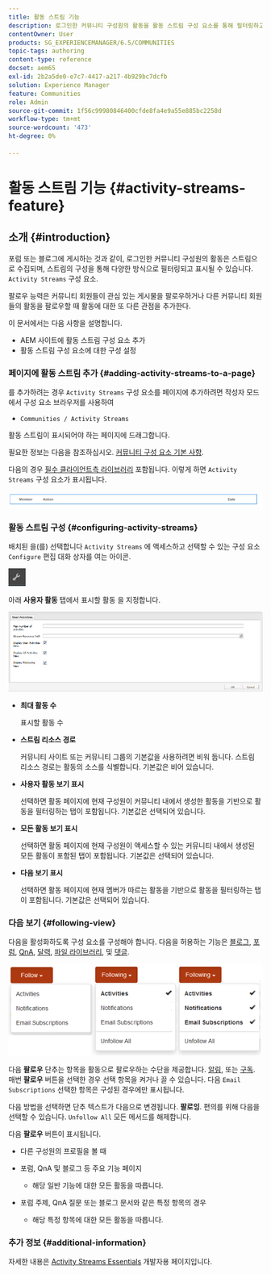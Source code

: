 ```yaml
---
title: 활동 스트림 기능
description: 로그인한 커뮤니티 구성원의 활동을 활동 스트림 구성 요소를 통해 필터링하고 표시할 수 있는 스트림으로 수집하는 방법에 대해 알아봅니다.
contentOwner: User
products: SG_EXPERIENCEMANAGER/6.5/COMMUNITIES
topic-tags: authoring
content-type: reference
docset: aem65
exl-id: 2b2a5de0-e7c7-4417-a217-4b929bc7dcfb
solution: Experience Manager
feature: Communities
role: Admin
source-git-commit: 1f56c99980846400cfde8fa4e9a55e885bc2258d
workflow-type: tm+mt
source-wordcount: '473'
ht-degree: 0%

---
```


# 활동 스트림 기능 {#activity-streams-feature}

## 소개 {#introduction}

포럼 또는 블로그에 게시하는 것과 같이, 로그인한 커뮤니티 구성원의 활동은 스트림으로 수집되며, 스트림의 구성을 통해 다양한 방식으로 필터링되고 표시될 수 있습니다. `Activity Streams` 구성 요소.

팔로우 능력은 커뮤니티 회원들이 관심 있는 게시물을 팔로우하거나 다른 커뮤니티 회원들의 활동을 팔로우할 때 활동에 대한 또 다른 관점을 추가한다.

이 문서에서는 다음 사항을 설명합니다.

* AEM 사이트에 활동 스트림 구성 요소 추가
* 활동 스트림 구성 요소에 대한 구성 설정

### 페이지에 활동 스트림 추가 {#adding-activity-streams-to-a-page}

를 추가하려는 경우 `Activity Streams` 구성 요소를 페이지에 추가하려면 작성자 모드에서 구성 요소 브라우저를 사용하여

* `Communities / Activity Streams`

활동 스트림이 표시되어야 하는 페이지에 드래그합니다.

필요한 정보는 다음을 참조하십시오. [커뮤니티 구성 요소 기본 사항](/help/communities/basics.md).

다음의 경우 [필수 클라이언트측 라이브러리](/help/communities/essentials-activities.md#essentials-for-client-side) 포함됩니다. 이렇게 하면 `Activity Streams` 구성 요소가 표시됩니다.

![활동 스트림](assets/activity-component.png)

### 활동 스트림 구성 {#configuring-activity-streams}

배치된 을(를) 선택합니다 `Activity Streams` 에 액세스하고 선택할 수 있는 구성 요소 `Configure` 편집 대화 상자를 여는 아이콘.

![구성](assets/configure-new.png)

아래 **사용자 활동** 탭에서 표시할 활동 을 지정합니다.

![사용자 활동](assets/user-activities.png)

* **최대 활동 수**

  표시할 활동 수

* **스트림 리소스 경로**

  커뮤니티 사이트 또는 커뮤니티 그룹의 기본값을 사용하려면 비워 둡니다. 스트림 리소스 경로는 활동의 소스를 식별합니다. 기본값은 비어 있습니다.

* **사용자 활동 보기 표시**

  선택하면 활동 페이지에 현재 구성원이 커뮤니티 내에서 생성한 활동을 기반으로 활동을 필터링하는 탭이 포함됩니다. 기본값은 선택되어 있습니다.

* **모든 활동 보기 표시**

  선택하면 활동 페이지에 현재 구성원이 액세스할 수 있는 커뮤니티 내에서 생성된 모든 활동이 포함된 탭이 포함됩니다. 기본값은 선택되어 있습니다.

* **다음 보기 표시**

  선택하면 활동 페이지에 현재 멤버가 따르는 활동을 기반으로 활동을 필터링하는 탭이 포함됩니다. 기본값은 선택되어 있습니다.

### 다음 보기 {#following-view}

다음을 활성화하도록 구성 요소를 구성해야 합니다. 다음을 허용하는 기능은 [블로그](/help/communities/blog-feature.md), [포럼](/help/communities/forum.md), [QnA](/help/communities/working-with-qna.md), [달력](/help/communities/calendar.md), [파일 라이브러리](/help/communities/file-library.md), 및 [댓글](/help/communities/comments.md).

![팔로잉 뷰](assets/following-activities.png)

다음 **팔로우** 단추는 항목을 활동으로 팔로우하는 수단을 제공합니다. [알림](/help/communities/notifications.md), 또는 [구독](/help/communities/subscriptions.md). 매번 **팔로우** 버튼을 선택한 경우 선택 항목을 켜거나 끌 수 있습니다. 다음 `Email Subscriptions` 선택한 항목은 구성된 경우에만 표시됩니다.

다음 방법을 선택하면 단추 텍스트가 다음으로 변경됩니다. **팔로잉**. 편의를 위해 다음을 선택할 수 있습니다. `Unfollow All` 모든 메서드를 해제합니다.

다음 **팔로우** 버튼이 표시됩니다.

* 다른 구성원의 프로필을 볼 때
* 포럼, QnA 및 블로그 등 주요 기능 페이지

   * 해당 일반 기능에 대한 모든 활동을 따릅니다.

* 포럼 주제, QnA 질문 또는 블로그 문서와 같은 특정 항목의 경우

   * 해당 특정 항목에 대한 모든 활동을 따릅니다.

### 추가 정보 {#additional-information}

자세한 내용은 [Activity Streams Essentials](/help/communities/essentials-activities.md) 개발자용 페이지입니다.
